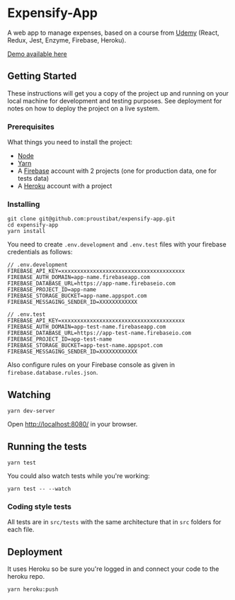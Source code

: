 # Expensify-App

A web app to manage expenses, based on a course from [Udemy](https://www.udemy.com/react-2nd-edition/) (React, Redux, Jest, Enzyme, Firebase, Heroku).

[Demo available here](https://crwdc-expensify.herokuapp.com/)

## Getting Started

These instructions will get you a copy of the project up and running on your local machine for development and testing purposes. 
See deployment for notes on how to deploy the project on a live system.

### Prerequisites

What things you need to install the project:
- [Node](https://nodejs.org/en/)
- [Yarn](https://yarnpkg.com/)
- A [Firebase](https://firebase.google.com/) account with 2 projects (one for production data, one for tests data)
- A [Heroku](https://www.heroku.com/) account with a project


### Installing

```
git clone git@github.com:proustibat/expensify-app.git
cd expensify-app
yarn install
```

You need to create `.env.development` and `.env.test` files with your firebase credentials as follows:

```
// .env.development
FIREBASE_API_KEY=xxxxxxxxxxxxxxxxxxxxxxxxxxxxxxxxxxxxxxx
FIREBASE_AUTH_DOMAIN=app-name.firebaseapp.com
FIREBASE_DATABASE_URL=https://app-name.firebaseio.com
FIREBASE_PROJECT_ID=app-name
FIREBASE_STORAGE_BUCKET=app-name.appspot.com
FIREBASE_MESSAGING_SENDER_ID=XXXXXXXXXXXX
```

```
// .env.test
FIREBASE_API_KEY=xxxxxxxxxxxxxxxxxxxxxxxxxxxxxxxxxxxxxxx
FIREBASE_AUTH_DOMAIN=app-test-name.firebaseapp.com
FIREBASE_DATABASE_URL=https://app-test-name.firebaseio.com
FIREBASE_PROJECT_ID=app-test-name
FIREBASE_STORAGE_BUCKET=app-test-name.appspot.com
FIREBASE_MESSAGING_SENDER_ID=XXXXXXXXXXXX
```

Also configure rules on your Firebase console as given in `firebase.database.rules.json`.

## Watching

```
yarn dev-server
```
Open [http://localhost:8080/](http://localhost:8080/) in your browser.

## Running the tests
```
yarn test
```
You could also watch tests while you're working:
```
yarn test -- --watch
```

### Coding style tests

All tests are in `src/tests` with the same architecture that in `src` folders for each file.


## Deployment

It uses Heroku so be sure you're logged in and connect your code to the heroku repo.

```
yarn heroku:push
```
